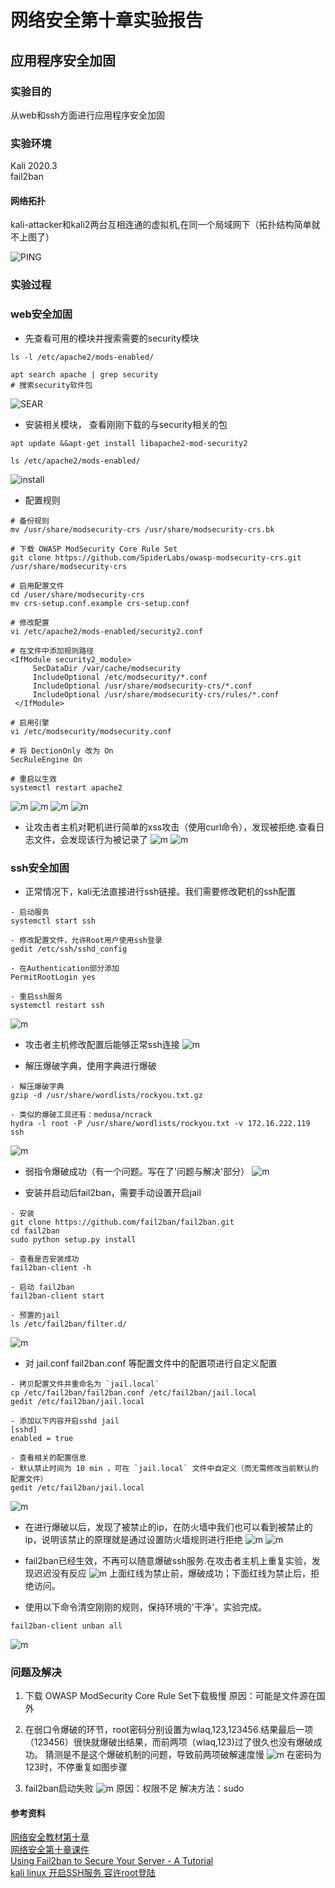 # 网络安全第十章实验报告  

## 应用程序安全加固  

### 实验目的

从web和ssh方面进行应用程序安全加固

### 实验环境  
Kali 2020.3  
fail2ban  


#### 网络拓扑  
kali-attacker和kali2两台互相连通的虚拟机,在同一个局域网下（拓扑结构简单就不上图了）

![PING](img/ping.PNG) 
### 实验过程 


### web安全加固 
* 先查看可用的模块并搜索需要的security模块
```
ls -l /etc/apache2/mods-enabled/

apt search apache | grep security
# 搜索security软件包
```  
![SEAR](img/search.PNG) 
 
* 安装相关模块， 查看刚刚下载的与security相关的包
```
apt update &&apt-get install libapache2-mod-security2

ls /etc/apache2/mods-enabled/
```
![install](img/xb.PNG)

* 配置规则
```
# 备份规则
mv /usr/share/modsecurity-crs /usr/share/modsecurity-crs.bk

# 下载 OWASP ModSecurity Core Rule Set
git clone https://github.com/SpiderLabs/owasp-modsecurity-crs.git /usr/share/modsecurity-crs

# 启用配置文件
cd /user/share/modsecurity-crs
mv crs-setup.conf.example crs-setup.conf

# 修改配置
vi /etc/apache2/mods-enabled/security2.conf

# 在文件中添加规则路径
<IfModule security2_module> 
     SecDataDir /var/cache/modsecurity 
     IncludeOptional /etc/modsecurity/*.conf 
     IncludeOptional /usr/share/modsecurity-crs/*.conf 
     IncludeOptional /usr/share/modsecurity-crs/rules/*.conf 
 </IfModule>

# 启用引擎
vi /etc/modsecurity/modsecurity.conf

# 将 DectionOnly 改为 On
SecRuleEngine On

# 重启以生效
systemctl restart apache2
```
![m](img/mv0.PNG) 
![m](img/mv.PNG)
![m](img/conf.PNG) 
![m](img/so.PNG)   

* 让攻击者主机对靶机进行简单的xss攻击（使用curl命令），发现被拒绝.查看日志文件，会发现该行为被记录了
![m](img/curl.PNG)
![m](img/tail.PNG)   

### ssh安全加固

* 正常情况下，kali无法直接进行ssh链接。我们需要修改靶机的ssh配置
```
- 启动服务
systemctl start ssh

- 修改配置文件，允许Root用户使用ssh登录
gedit /etc/ssh/sshd_config

- 在Authentication部分添加
PermitRootLogin	yes 

- 重启ssh服务
systemctl restart ssh
```
![m](img/sc.PNG)

* 攻击者主机修改配置后能够正常ssh连接
![m](img/sshOK.PNG)

* 解压爆破字典，使用字典进行爆破
```
- 解压爆破字典
gzip -d /usr/share/wordlists/rockyou.txt.gz

- 类似的爆破工具还有：medusa/ncrack
hydra -l root -P /usr/share/wordlists/rockyou.txt -v 172.16.222.119 ssh
```
![m](img/hy.PNG)

* 弱指令爆破成功（有一个问题。写在了'问题与解决'部分）
![m](img/bp.PNG)

* 安装并启动后fail2ban，需要手动设置开启jail
```
- 安装
git clone https://github.com/fail2ban/fail2ban.git
cd fail2ban
sudo python setup.py install

- 查看是否安装成功
fail2ban-client -h

- 启动 fail2ban
fail2ban-client start

- 预置的jail
ls /etc/fail2ban/filter.d/
```
![m](img/fb.PNG)

* 对 jail.conf fail2ban.conf 等配置文件中的配置项进行自定义配置
```
- 拷贝配置文件并重命名为 `jail.local`
cp /etc/fail2ban/fail2ban.conf /etc/fail2ban/jail.local
gedit /etc/fail2ban/jail.local

- 添加以下内容开启sshd jail
[sshd]
enabled = true

- 查看相关的配置信息
- 默认禁止时间为 10 min ，可在 `jail.local` 文件中自定义（而无需修改当前默认的配置文件）
gedit /etc/fail2ban/jail.local
```
![m](img/sshd.PNG)

* 在进行爆破以后，发现了被禁止的ip，在防火墙中我们也可以看到被禁止的ip，说明该禁止的原理就是通过设置防火墙规则进行拒绝
![m](img/bpo.PNG)
![m](img/ufw.PNG)

* fail2ban已经生效，不再可以随意爆破ssh服务.在攻击者主机上重复实验，发现迟迟没有反应
![m](img/ok.PNG)
上面红线为禁止前，爆破成功；下面红线为禁止后，拒绝访问。

* 使用以下命令清空刚刚的规则，保持环境的'干净'。实验完成。
```
fail2ban-client unban all
```
![m](img/okk.PNG)
### 问题及解决  
1. 下载 OWASP ModSecurity Core Rule Set下载极慢 
原因：可能是文件源在国外 

2. 在弱口令爆破的环节，root密码分别设置为wlaq,123,123456.结果最后一项（123456）很快就爆破出结果，而前两项（wlaq,123)过了很久也没有爆破成功。
猜测是不是这个爆破机制的问题，导致前两项破解速度慢
![m](img/e1.PNG)
在密码为123时，不停重复如图步骤

3. fail2ban启动失败
![m](img/e2.PNG)
原因：权限不足
解决方法：sudo 
#### 参考资料  
[网络安全教材第十章](https://c4pr1c3.github.io/cuc-ns/chap0x10/main.html)  
[网络安全第十章课件](https://c4pr1c3.github.io/cuc-ns-ppt/chap0x10.md.html#/16/1)  
[Using Fail2ban to Secure Your Server - A Tutorial](https://www.linode.com/docs/guides/using-fail2ban-to-secure-your-server-a-tutorial/)  
[kali linux 开启SSH服务 容许root登陆](https://blog.csdn.net/u010953692/article/details/80312751)  